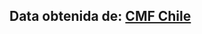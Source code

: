 ## Data obtenida de: [CMF Chile](https://www.cmfchile.cl/portal/estadisticas/617/w3-propertyvalue-28917.html)
